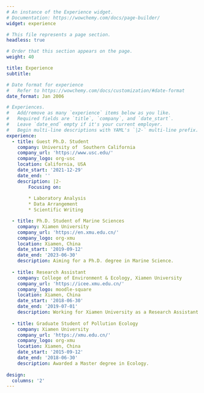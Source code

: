 ```yaml
---
# An instance of the Experience widget.
# Documentation: https://wowchemy.com/docs/page-builder/
widget: experience

# This file represents a page section.
headless: true

# Order that this section appears on the page.
weight: 40

title: Experience
subtitle:

# Date format for experience
#   Refer to https://wowchemy.com/docs/customization/#date-format
date_format: Jan 2006

# Experiences.
#   Add/remove as many `experience` items below as you like.
#   Required fields are `title`, `company`, and `date_start`.
#   Leave `date_end` empty if it's your current employer.
#   Begin multi-line descriptions with YAML's `|2-` multi-line prefix.
experience:
  - title: Guest Ph.D. Student
    company: University of  Southern California
    company_url: 'https://www.usc.edu/'
    company_logo: org-usc
    location: California, USA
    date_start: '2021-12-29'
    date_end: ''
    description: |2-
        Focusing on:
        
        * Laboratory Analysis
        * Data Arrangement
        * Scientific Writing

  - title: Ph.D. Student of Marine Sciences
    company: Xiamen University
    company_url: 'https://en.xmu.edu.cn/'
    company_logo: org-xmu
    location: Xiamen, China
    date_start: '2019-09-12'
    date_end: '2023-06-30'
    description: Aiming for a Ph.D. degree in Marine Science.
    
  - title: Research Assistant 
    company: College of Environment & Ecology, Xiamen University
    company_url: 'https://icee.xmu.edu.cn/'
    company_logo: moodle-square
    location: Xiamen, China
    date_start: '2018-06-30'
    date_end: '2019-07-01'
    description: Working for Xiamen University as a Research Assistant.
    
  - title: Graduate Student of Pollution Ecology
    company: Xiamen University
    company_url: 'https://xmu.edu.cn/'
    company_logo: org-xmu
    location: Xiamen, China
    date_start: '2015-09-12'
    date_end: '2018-06-30'
    description: Awarded a Master degree in Ecology.
    
design:
  columns: '2'
---
```

